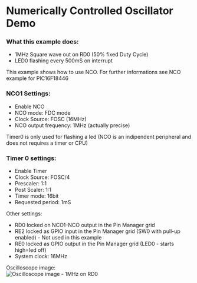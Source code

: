 # Numerically Controlled Oscillator Demo

### What this example does:
- 1MHz Square wave out on RD0 (50% fixed Duty Cycle)
- LED0 flashing every 500mS on interrupt

This example shows how to use NCO. For further informations see NCO example for PIC16F18446

### NCO1 Settings:
- Enable NCO
- NCO mode: FDC mode
- Clock Source: FOSC (16MHz)
- NCO output frequency: 1MHz (actually precise)

Timer0 is only used for flashing a led (NCO is an indipendent peripheral and does not requires a timer or CPU)

### Timer 0 settings:  
- Enable Timer
- Clock Source: FOSC/4
- Prescaler: 1:1
- Post Scaler: 1:1
- Timer mode: 16bit
- Requested period: 1mS

Other settings:
- RD0 locked on NCO1-NCO output in the Pin Manager grid
- RE2 locked as GPIO input in the Pin Manager grid (SW0 with pull-up enabled) - Not used in this example
- RE0 locked as GPIO output in the Pin Manager grid (LED0 - starts high=led off)
- System clock: 16MHz

Oscilloscope image:  
![Oscilloscope image - 1MHz on RD0](../assets/PIC16F15376_NCO_example) 
